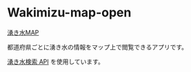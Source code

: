 # Wakimizu-map-open

[湧き水MAP](https://wakimizu-map.vercel.app/)

都道府県ごとに湧き水の情報をマップ上で閲覧できるアプリです。

[湧き水検索 API](https://springwaterapi.docs.apiary.io/#reference/0) を使用しています。
